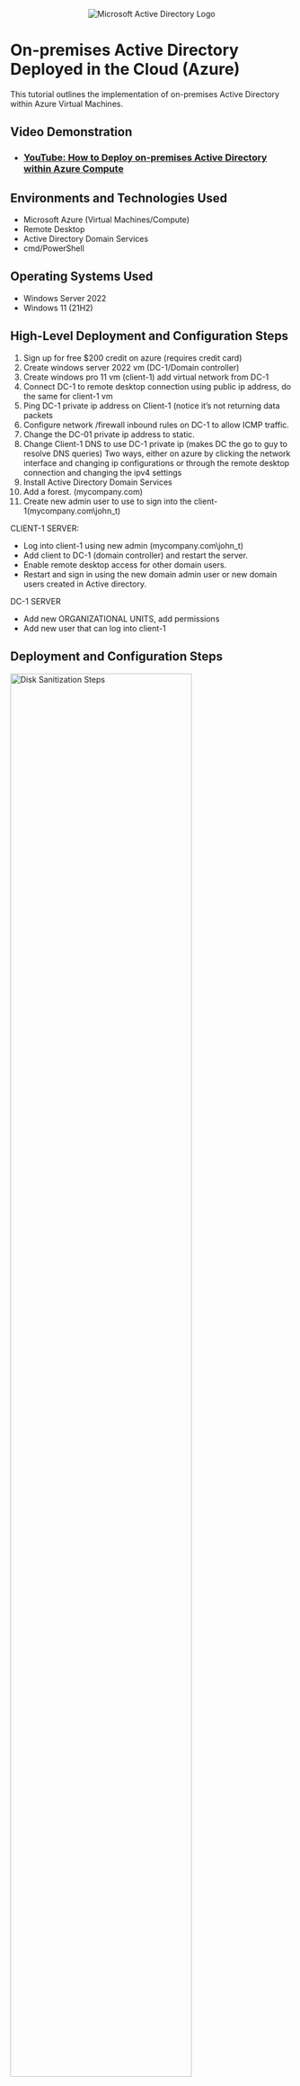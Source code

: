 <p align="center">
<img src="https://i.imgur.com/pU5A58S.png" alt="Microsoft Active Directory Logo"/>
</p>

<h1>On-premises Active Directory Deployed in the Cloud (Azure)</h1>
This tutorial outlines the implementation of on-premises Active Directory within Azure Virtual Machines.<br />


<h2>Video Demonstration</h2>

- ### [YouTube: How to Deploy on-premises Active Directory within Azure Compute](https://www.youtube.com)

<h2>Environments and Technologies Used</h2>

- Microsoft Azure (Virtual Machines/Compute)
- Remote Desktop
- Active Directory Domain Services
- cmd/PowerShell

<h2>Operating Systems Used </h2>

- Windows Server 2022
- Windows 11 (21H2)

<h2>High-Level Deployment and Configuration Steps</h2>

1)	Sign up for free $200 credit on azure (requires credit card)
2)	Create windows server 2022 vm (DC-1/Domain controller)
3)	Create windows pro 11 vm (client-1) add virtual network from DC-1
4)	Connect DC-1 to remote desktop connection using public ip address, do the same for client-1 vm
5)	Ping DC-1 private ip address on Client-1 (notice it’s not returning data packets
6)	Configure network /firewall inbound rules on DC-1 to allow ICMP traffic.
7)	Change the DC-01 private ip address to static.
8)	Change Client-1 DNS to use DC-1 private ip (makes DC the go to guy to resolve DNS queries)
 	Two ways, either on azure by clicking the network interface and changing ip configurations or through the remote desktop connection and changing the ipv4 settings
9)	Install Active Directory Domain Services
10)	Add a forest. (mycompany.com)
11)	Create new admin user to use to sign into the client-1(mycompany.com\john_t)

CLIENT-1 SERVER:
- Log into client-1 using new admin (mycompany.com\john_t)
- Add client to DC-1 (domain controller) and restart the server.
- Enable remote desktop access for other domain users.
- Restart and sign in using the new domain admin user or new domain users created in Active directory.

DC-1 SERVER
- Add new ORGANIZATIONAL UNITS, add permissions
- Add new user that can log into client-1


<h2>Deployment and Configuration Steps</h2>
<p>
<img src="https://i.imgur.com/TaadLnt.png" height="80%" width="80%" alt="Disk Sanitization Steps"/>
</p>
<p>
Lorem ipsum dolor sit amet, consectetur adipiscing elit, sed do eiusmod tempor incididunt ut labore et dolore magna aliqua. Ut enim ad minim veniam, quis nostrud exercitation ullamco laboris nisi ut aliquip ex ea commodo consequat. Duis aute irure dolor in reprehenderit in voluptate velit esse cillum dolore eu fugiat nulla pariatur.
</p>
<br />

<p>
<img src="https://i.imgur.com/DJmEXEB.png" height="80%" width="80%" alt="Disk Sanitization Steps"/>
</p>
<p>
Create windows server 2022 vm (DC-1) that will be the Domain controller.
</p>
<br />

<p>
<img src="https://i.imgur.com/DJmEXEB.png" height="80%" width="80%" alt="Disk Sanitization Steps"/>
</p>
<p>
Lorem ipsum dolor sit amet, consectetur adipiscing elit, sed do eiusmod tempor incididunt ut labore et dolore magna aliqua. Ut enim ad minim veniam, quis nostrud exercitation ullamco laboris nisi ut aliquip ex ea commodo consequat. Duis aute irure dolor in reprehenderit in voluptate velit esse cillum dolore eu fugiat nulla pariatur.
</p>
<br />

